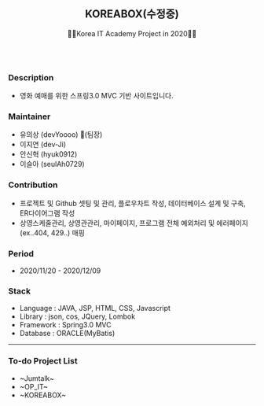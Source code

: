 <h2 align="center">KOREABOX(수정중)</h2>
<p align="center">
  🙍‍♂️Korea IT Academy Project in 2020🙍‍♀️
</p>
<br><br>


### Description
* 영화 예매를 위한 스프링3.0 MVC 기반 사이트입니다.

### Maintainer
* 유의상 (devYoooo) :crown:(팀장)
* 이지연 (dev-Ji)
* 안신혁 (hyuk0912)
* 이슬아 (seulAh0729)

### Contribution
* 프로젝트 및 Github 셋팅 및 관리, 플로우차트 작성, 데이터베이스 설계 및 구축, ER다이어그램 작성
* 상영스케줄관리, 상영관관리, 마이페이지, 프로그램 전체 예외처리 및 에러페이지(ex..404, 429..) 매핑

### Period
* 2020/11/20 - 2020/12/09

### Stack
* Language : JAVA, JSP, HTML, CSS, Javascript
* Library : json, cos, JQuery, Lombok
* Framework : Spring3.0 MVC
* Database : ORACLE(MyBatis)


***

### To-do Project List
* ~Jumtalk~
* ~OP_IT~
* ~KOREABOX~

